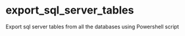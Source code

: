 # export_sql_server_tables
Export sql server tables from all the databases using Powershell script 
